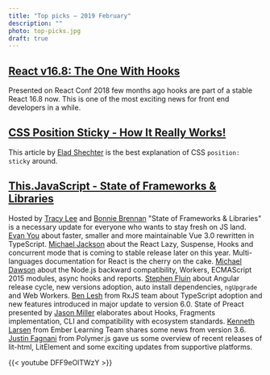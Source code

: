 ```yaml
---
title: "Top picks — 2019 February"
description: ""
photo: top-picks.jpg
draft: true
---
```


## [React v16.8: The One With Hooks](https://reactjs.org/blog/2019/02/06/react-v16.8.0.html)

Presented on React Conf 2018 few months ago hooks are part of a stable React 16.8 now. This is one of the most exciting news for front end developers in a while.

## [CSS Position Sticky - How It Really Works!](https://medium.com/@elad/css-position-sticky-how-it-really-works-54cd01dc2d46)

This article by [Elad Shechter](https://twitter.com/eladsc) is the best explanation of CSS `position: sticky` around.

## [This.JavaScript - State of Frameworks & Libraries](https://youtu.be/DFF9eOlTWzY)

Hosted by [Tracy Lee](https://twitter.com/ladyleet) and [Bonnie Brennan](https://twitter.com/bonnster75) "State of Frameworks & Libraries" is a necessary update for everyone who wants to stay fresh on JS land. [Evan You](https://twitter.com/@youyuxi) about faster, smaller and more maintainable Vue 3.0 rewritten in TypeScript. [Michael Jackson](https://twitter.com/@mjackson) about the React Lazy, Suspense, Hooks and concurrent mode that is coming to stable release later on this year. Multi-languages documentation for React is the cherry on the cake. [Michael Dawson](https://twitter.com/@mhdawson1) about the Node.js backward compatibility, Workers, ECMAScript 2015 modules, async hooks and reports. [Stephen Fluin](https://twitter.com/@stephenfluin) about Angular release cycle, new versions adoption, auto install dependencies, `ngUpgrade` and Web Workers. [Ben Lesh](https://twitter.com/@benlesh) from RxJS team about TypeScript adoption and new features introduced in major update to version 6.0. State of Preact presented by [Jason Miller](https://twitter.com/_developit) elaborates about Hooks, Fragments implementation, CLI and compatibility with ecosystem standards. [Kenneth Larsen](https://twitter.com/kennethlarsen) from Ember Learning Team shares some news from version 3.6. [Justin Fagnani](https://twitter.com/justinfagnani) from Polymer.js gave us some overview of recent releases of lit-html, LitElement and some exciting updates from supportive platforms.

{{< youtube DFF9eOlTWzY >}}
